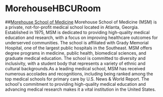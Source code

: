 # MorehouseHBCURoom
##[Morehouse School of Medicine](https://www.msm.edu/about_us/)
 Morehouse School of Medicine (MSM) is a private, not-for-profit medical school located in Atlanta, Georgia. Established in 1975, MSM is dedicated to providing high-quality medical education and research, with a focus on improving healthcare outcomes for underserved communities. The school is affiliated with Grady Memorial Hospital, one of the largest public hospitals in the Southeast. MSM offers degree programs in medicine, public health, biomedical sciences, and graduate medical education. The school is committed to diversity and inclusivity, with a student body that represents a variety of ethnic and cultural backgrounds.As a leading medical school, MSM has received numerous accolades and recognitions, including being ranked among the top medical schools for primary care by U.S. News & World Report. The school's commitment to providing high-quality medical education and advancing medical research makes it a vital institution in the United States.
